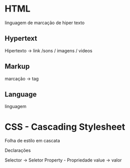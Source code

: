 # HTML 
linguagem de marcação de hiper texto

## Hypertext
Hipertexto -> link /sons / imagens / videos

## Markup
marcação -> tag

## Language
linguagem

# CSS - Cascading Stylesheet

Folha de estilo em cascata

Declarações

Selector -> Seletor
Property - Propriedade
value -> valor

